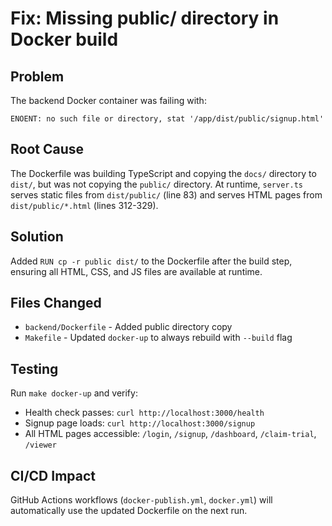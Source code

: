 # Fix: Missing public/ directory in Docker build

## Problem
The backend Docker container was failing with:
```
ENOENT: no such file or directory, stat '/app/dist/public/signup.html'
```

## Root Cause
The Dockerfile was building TypeScript and copying the `docs/` directory to `dist/`, but was not copying the `public/` directory. At runtime, `server.ts` serves static files from `dist/public/` (line 83) and serves HTML pages from `dist/public/*.html` (lines 312-329).

## Solution
Added `RUN cp -r public dist/` to the Dockerfile after the build step, ensuring all HTML, CSS, and JS files are available at runtime.

## Files Changed
- `backend/Dockerfile` - Added public directory copy
- `Makefile` - Updated `docker-up` to always rebuild with `--build` flag

## Testing
Run `make docker-up` and verify:
- Health check passes: `curl http://localhost:3000/health`
- Signup page loads: `curl http://localhost:3000/signup`
- All HTML pages accessible: `/login`, `/signup`, `/dashboard`, `/claim-trial`, `/viewer`

## CI/CD Impact
GitHub Actions workflows (`docker-publish.yml`, `docker.yml`) will automatically use the updated Dockerfile on the next run.
